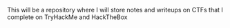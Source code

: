This will be a repository where I will store notes and writeups on CTFs that I complete on TryHackMe and HackTheBox 




